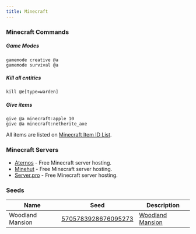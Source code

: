 ```yaml
---
title: Minecraft
---
```


### Minecraft Commands

##### Game Modes

```text
gamemode creative @a
gamemode survival @a
```

##### Kill all entities

```text
kill @e[type=warden]
```

##### Give items

```text
give @a minecraft:apple 10
give @a minecraft:netherite_axe
```

All items are listed on [Minecraft Item ID List](https://minecraftitemids.com/).

### Minecraft Servers

- [Aternos](https://aternos.org/) - Free Minecraft server hosting.
- [Minehut](https://minehut.com/) - Free Minecraft server hosting.
- [Server.pro](https://server.pro/) - Free Minecraft server hosting.

### Seeds

| Name             | Seed                                                                               | Description                                                          |
|------------------|------------------------------------------------------------------------------------|----------------------------------------------------------------------|
| Woodland Mansion | [5705783928676095273](https://www.chunkbase.com/apps/seed-map#5705783928676095273) | [Woodland Mansion](https://minecraft.gamepedia.com/Woodland_Mansion) |
